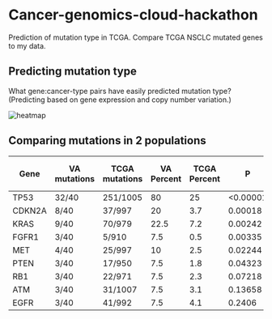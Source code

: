 Cancer-genomics-cloud-hackathon
========

Prediction of mutation type in TCGA. Compare TCGA NSCLC mutated genes
to my data.

Predicting mutation type
--------

What gene:cancer-type pairs have easily predicted mutation type?
(Predicting based on gene expression and copy number variation.)

![heatmap](https://dl.dropboxusercontent.com/u/38640281/github_img/all_rsq.png)

Comparing mutations in 2 populations
--------

Gene | VA mutations | TCGA mutations | VA Percent | TCGA Percent | P       | Significant at α=0.0056?
-----|--------------|----------------|------------|--------------|---------|----------
TP53 | 32/40       | 251/1005        | 80         | 25           |<0.00001 | TRUE
CDKN2A | 8/40       | 37/997         | 20         | 3.7          | 0.00018 | TRUE
KRAS | 9/40       | 70/979           | 22.5       | 7.2          | 0.00242 | TRUE
FGFR1 | 3/40       | 5/910           | 7.5        | 0.5          | 0.00335 | TRUE
MET | 4/40       | 25/997            | 10         | 2.5          | 0.02244 | FALSE
PTEN | 3/40       | 17/950           | 7.5        | 1.8          | 0.04323 | FALSE
RB1 | 3/40       | 22/971            | 7.5        | 2.3          | 0.07218 | FALSE
ATM | 3/40       | 31/1007           | 7.5        | 3.1          | 0.13658 | FALSE
EGFR | 3/40       | 41/992           | 7.5        | 4.1          | 0.2406  | FALSE
